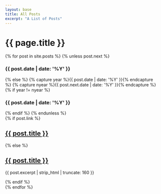 ```yaml
---
layout: base
title: All Posts
excerpt: "A List of Posts"
---
```


<div id="index">
    <h1>{{ page.title }}</h1>
    {% for post in site.posts %}  
    {% unless post.next %}
      <h3>{{ post.date | date: '%Y' }}</h3>
      {% else %}
        {% capture year %}{{ post.date | date: '%Y' }}{% endcapture %}
        {% capture nyear %}{{ post.next.date | date: '%Y' }}{% endcapture %}
        {% if year != nyear %}
          <h3>{{ post.date | date: '%Y' }}</h3>
        {% endif %}
      {% endunless %}
      <article>
        {% if post.link %}
          <h2 class="link-post"><a href="{{ site.url }}{{ post.url }}" title="{{ post.title }}">{{ post.title }}</a> <a href="{{ post.link }}" target="_blank" title="{{ post.title }}"><i class="fa fa-link"></i></a></h2>
        {% else %}
          <h2><a href="{{ site.url }}{{ post.url }}" title="{{ post.title }}">{{ post.title }}</a></h2>
          <p>{{ post.excerpt | strip_html | truncate: 160 }}</p>
        {% endif %}
      </article>
    {% endfor %}
  </div><!-- /#index -->